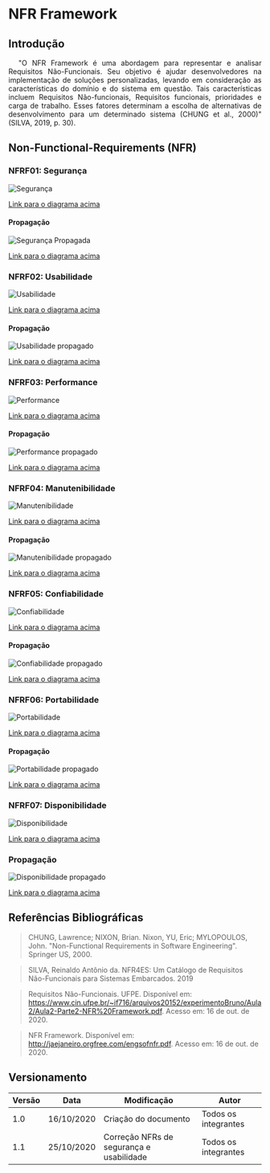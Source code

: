 # NFR Framework

## Introdução

<p style="text-indent: 20px; text-align: justify">
"O NFR Framework é uma abordagem para representar e analisar Requisitos Não-Funcionais. Seu objetivo é ajudar desenvolvedores na implementação de soluções personalizadas, levando em consideração as características do domínio e do sistema em questão. Tais características incluem Requisitos Não-funcionais, Requisitos funcionais, prioridades e carga de trabalho. Esses fatores determinam a escolha de alternativas de desenvolvimento para um determinado sistema (CHUNG et al., 2000)" (SILVA, 2019, p. 30).
</p>

## Non-Functional-Requirements (NFR)

### NFRF01: Segurança

![Segurança](../assets/NFR/nfr-seguranca.png)

<a target="_blank" href="https://drive.google.com/file/d/1YvO-90uu9GAWKVtxOe_Ww_yqhNj6NkqY/view?usp=sharing">Link para o diagrama acima</a>

#### Propagação

![Segurança Propagada](../assets/NFR/nfr-seguranca-propagado.png)

<a target="_blank" href="https://drive.google.com/file/d/1Y4aBuNBaKcTlTsInfOFvz_hYg91oIxVG/view?usp=sharing">Link para o diagrama acima</a>

### NFRF02: Usabilidade

![Usabilidade](../assets/NFR/nfr-usabilidade.png)

<a target="_blank" href="https://drive.google.com/file/d/1rdJ6jGvDAPaN1okjqzfiyqUklDRMhlR9/view?usp=sharing">Link para o diagrama acima</a>

#### Propagação

![Usabilidade propagado](../assets/NFR/nfr-usabilidade-propagado.png)

<a target="_blank" href="https://drive.google.com/file/d/1bTE7Osr04B53fs062FVzH1gY_JC1zhRW/view?usp=sharing">Link para o diagrama acima</a>

### NFRF03: Performance

![Performance](../assets/NFR/nfr-performance.png)

<a target="_blank" href="https://drive.google.com/file/d/1RC26J6CAjR6LHPda911ydGsrL_oPA-hN/view?usp=sharing">Link para o diagrama acima</a>

#### Propagação

![Performance propagado](../assets/NFR/nfr-performance-propagado.png)

<a target="_blank" href="https://drive.google.com/file/d/1QSKeW27wmbd1107H007y4dxb8VclI4JJ/view?usp=sharing">Link para o diagrama acima</a>

### NFRF04: Manutenibilidade

![Manutenibilidade](../assets/NFR/nfr-manutenibilidade.png)

<a target="_blank" href="https://drive.google.com/file/d/1JnBFCivc1qilXlacmVW5V1bvYiFbSkMf/view?usp=sharing">Link para o diagrama acima</a>

#### Propagação

![Manutenibilidade propagado](../assets/NFR/nfr-manutenibilidade-propagado.png)

<a target="_blank" href="https://drive.google.com/file/d/1WEQGzwVrGuZjD0ati1zOrsRPr6EcAP4r/view?usp=sharing">Link para o diagrama acima</a>

### NFRF05: Confiabilidade

![Confiabilidade](../assets/NFR/nfr-confiabilidade.png)

<a target="_blank" href="https://drive.google.com/file/d/1XJBaXNbK95l0oA8lOVJCj_NcVWVj7776/view?usp=sharing">Link para o diagrama acima</a>

#### Propagação

![Confiabilidade propagado](../assets/NFR/nfr-confiabilidade-propagado.png)

<a target="_blank" href="https://drive.google.com/file/d/1ZhpfJ6yG6ey2_LWZ8tublWli4Vm9Gfds/view?usp=sharing">Link para o diagrama acima</a>

### NFRF06: Portabilidade

![Portabilidade](../assets/NFR/nfr-portabilidade.png)

<a target="_blank" href="https://drive.google.com/file/d/1HNwoe11CxEr8zMn7jLtGfOLyyUxG1uDG/view?usp=sharing">Link para o diagrama acima</a>

#### Propagação

![Portabilidade propagado](../assets/NFR/nfr-portabilidade-propagado.png)

<a target="_blank" href="https://drive.google.com/file/d/1CFbSGVwxsCWHxndWpqoIyT2UPOoEnfG1/view?usp=sharing">Link para o diagrama acima</a>


### NFRF07: Disponibilidade

![Disponibilidade](../assets/NFR/nfr-disponibilidade.png)

<a target="_blank" href="https://drive.google.com/file/d/1LPbGeLXMi3zSWu9J-YH4-SDGxJSjYZPM/view?usp=sharing">Link para o diagrama acima</a>

### Propagação

![Disponibilidade propagado](../assets/NFR/nfr-disponibilidade-propagado.png)

<a target="_blank" href="https://drive.google.com/file/d/1E-tE8mrPZeb1pJxAzgqK9RTg8UG_3xCt/view?usp=sharing">Link para o diagrama acima</a>


## Referências Bibliográficas

>CHUNG, Lawrence; NIXON, Brian. Nixon, YU, Eric; MYLOPOULOS, John. "Non-Functional Requirements in Software Engineering". Springer US, 2000.

> SILVA, Reinaldo Antônio da. NFR4ES: Um Catálogo de Requisitos Não-Funcionais para Sistemas Embarcados. 2019

>Requisitos Não-Funcionais. UFPE. Disponível em: https://www.cin.ufpe.br/~if716/arquivos20152/experimentoBruno/Aula2/Aula2-Parte2-NFR%20Framework.pdf. Acesso em: 16 de out. de 2020.

>NFR Framework. Disponível em: http://jaejaneiro.orgfree.com/engsofnfr.pdf. Acesso em: 16 de out. de 2020.

## Versionamento
| Versão | Data | Modificação | Autor |
|--|--|--|--|
| 1.0 | 16/10/2020 | Criação do documento | Todos os integrantes |
| 1.1 | 25/10/2020 | Correção NFRs de segurança e usabilidade | Todos os integrantes |
